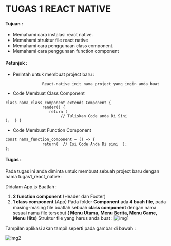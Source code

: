 # TUGAS 1 REACT NATIVE


#### Tujuan :

- Memahami cara instalasi react native.
- Memahami struktur file react native
- Memahami cara penggunaan class component.
- Memahami cara penggunaan function component

#### Petunjuk :

- Perintah untuk membuat project baru :
```
                React-native init nama_project_yang_ingin_anda_buat
```

- Code Membuat Class Component
```
class nama_class_component extends Component {
                render() {
                   return (
                        // Tuliskan Code anda Di Sini
);  } }
```

- Code Membuat Function Component
```
const nama_function_component = () => {
                return(  // Isi Code Anda Di sini  );
};
```

#### Tugas :

Pada tugas ini anda diminta untuk membuat sebuah project baru dengan nama tugas1_react_native :

Didalam App.js Buatlah :
1. **2 function component** (Header dan Footer)
2. **1 class component** (App)
Pada folder **Component** ada **4 buah file**, pada masing-masing file buatlah sebuah **class component** dengan nama sesuai nama file tersebut **( Menu Utama, Menu Berita, Menu Game, Menu Hits)**
Struktur file yang harus anda buat :
![img1](https://lh5.googleusercontent.com/PvgYL5o8Ze38pIi4rOtE2e8WnXeR9ukdain3U4GMTJYnFA0vF-6IVFeOw2BUdRJdiICQSGJ2B0u_Pfgpv9L6yeEFp3GsmxrrmmqKzF5MBFg5gVrh0Nlm6aVsdGpUM9foCtA1STX0)

Tampilan aplikasi akan tampil seperti pada gambar di bawah :

![img2](https://lh3.googleusercontent.com/YJ_9LBqoWZ1w0GaJD97KCE0Kj0TjjPdgNZrX-1mi1nYO101eGyCD4Qxrco2AoJvOU0oezcm7ttd3zgGqWdAiXmbYyVD1t5FUWo-ruhhnAzkXQOQNJwnpK550be6bRNGDtx3AZp9U)
